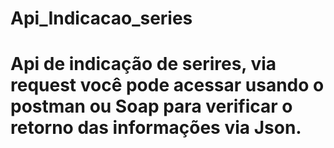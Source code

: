 # Api_Indicacao_series
<h1>Api de indicação de serires, via request você pode acessar usando o postman ou Soap para verificar o retorno das informações via Json.</h1>
